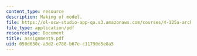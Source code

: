 ```yaml
---
content_type: resource
description: Making of model.
file: https://ol-ocw-studio-app-qa.s3.amazonaws.com/courses/4-125a-architecture-studio-building-in-landscapes-fall-2005/050d630ca3d2e788b67ec11790d5e8a5_assignment9.pdf
file_type: application/pdf
resourcetype: Document
title: assignment9.pdf
uid: 050d630c-a3d2-e788-b67e-c11790d5e8a5
---
```

